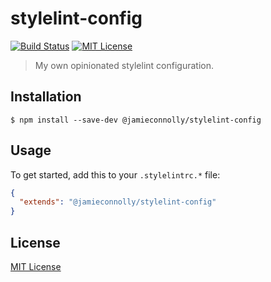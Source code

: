 # stylelint-config

[![Build Status][build-status-image]][build-status-url]
[![MIT License][license-image]][license-url]

> My own opinionated stylelint configuration.

## Installation

```
$ npm install --save-dev @jamieconnolly/stylelint-config
```

## Usage

To get started, add this to your `.stylelintrc.*` file:

```json
{
  "extends": "@jamieconnolly/stylelint-config"
}
```

## License

[MIT License][license-url]

[build-status-image]: https://api.travis-ci.org/jamieconnolly/stylelint-config.svg?branch=master
[build-status-url]: https://travis-ci.org/jamieconnolly/stylelint-config

[license-image]: https://img.shields.io/badge/license-MIT-blue.svg
[license-url]: https://github.com/jamieconnolly/stylelint-config/blob/master/LICENSE

